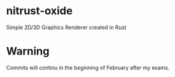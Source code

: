 # nitrust-oxide
Simple 2D/3D Graphics Renderer created in Rust

# Warning
Commits will continu in the beginning of February after my exams.
